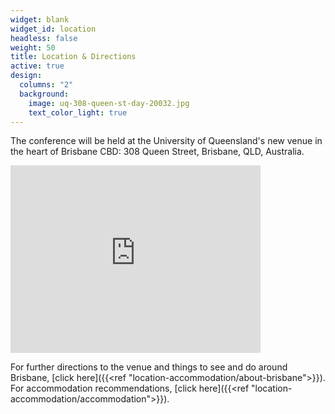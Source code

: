 ```yaml
---
widget: blank
widget_id: location
headless: false
weight: 50
title: Location & Directions
active: true
design:
  columns: "2"
  background:
    image: uq-308-queen-st-day-20032.jpg
    text_color_light: true
---
```

The conference will be held at the University of Queensland's new venue in the heart of Brisbane CBD: 308 Queen Street, Brisbane, QLD, Australia.

<iframe src="https://www.google.com/maps/embed?pb=!1m18!1m12!1m3!1d3540.072028103262!2d153.0256626113862!3d-27.467016876222374!2m3!1f0!2f0!3f0!3m2!1i1024!2i768!4f13.1!3m3!1m2!1s0x6b915a1ce1fa66c9%3A0xacb477777d2e9734!2s308%20Queen%20St%2C%20Brisbane%20City%20QLD%204000!5e0!3m2!1sen!2sau!4v1712902598463!5m2!1sen!2sau" width="400" height="300" style="border:0;" allowfullscreen="" loading="lazy" referrerpolicy="no-referrer-when-downgrade"></iframe>

For further directions to the venue and things to see and do around Brisbane, \[click here]({{<ref "location-accommodation/about-brisbane">}}). For accommodation recommendations, \[click here]({{<ref "location-accommodation/accommodation">}}).